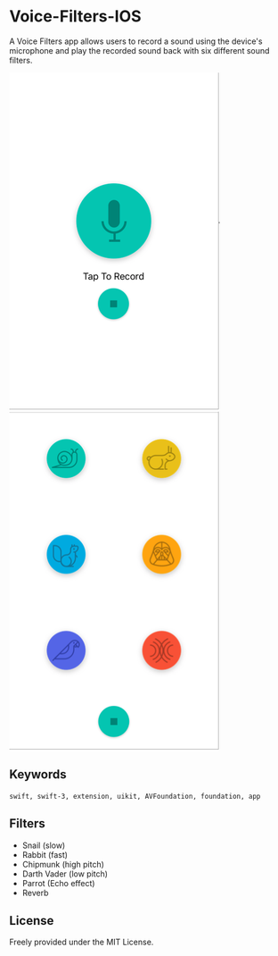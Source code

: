 # Voice-Filters-IOS
A Voice Filters app allows users to record a sound using the device's microphone and play the recorded sound back with six different sound filters.

![](https://raw.githubusercontent.com/RebeccaCheng910/Voice-Filters-IOS/master/Assets.xcassets/screenshot1.png)
![](https://raw.githubusercontent.com/RebeccaCheng910/Voice-Filters-IOS/master/Assets.xcassets/screenshot2.png)

## Keywords
```
swift, swift-3, extension, uikit, AVFoundation, foundation, app
```

## Filters
- Snail (slow)
- Rabbit (fast)
- Chipmunk (high pitch)
- Darth Vader (low pitch)
- Parrot (Echo effect)
- Reverb

## License
Freely provided under the MIT License.

